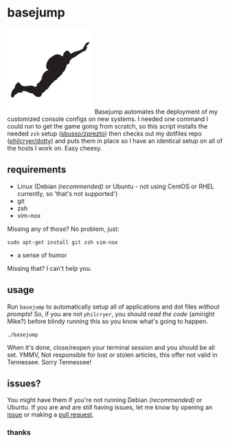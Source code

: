 basejump
=====

![](baseJumping.png) Basejump automates the deployment of my customized console configs on new systems. I needed one command I could run to get the game going from scratch, so this script installs the needed `zsh` setup ([sbusso/zprezto](https://github.com/sbusso/zprezto)) then checks out my dotfiles repo ([philcryer/dotty](https://github.com/philcryer/dotty)) and puts them in place so I have an identical setup on all of the hosts I work on. Easy cheesy.

## requirements

* Linux (Debian _(recommended)_ or Ubuntu - not using CentOS or RHEL currently, so 'that's not supported')
* git
* zsh
* vim-nox

Missing any of those? No problem, just:

```
sudo apt-get install git zsh vim-nox
```

* a sense of humor

Missing that? I can't help you.

## usage

Run `basejump` to automatically setup all of applications and dot files *without prompts*! So, if you are not `philcryer`, you should _read the code_ (amiright Mike?) before blindy running this so you know what's going to happen.

```
./basejump
```

When it's done, close/reopen your terminal session and you should be all set. YMMV, Not responsible for lost or stolen articles, this offer not valid in Tennessee. Sorry Tennessee! 

## issues?

You might have them if you're not running Debian _(recommended)_ or Ubuntu. If you are and are still having issues, let me know by opening an [issue](https://github.com/philcryer/basejump/issues) or making a [pull request](https://github.com/philcryer/basejump/pulls).

### thanks
